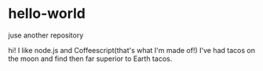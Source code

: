 # hello-world
juse another repository

hi!
I like node.js and Coffeescript(that's what I'm made of!)
I've had tacos on the moon and find then far superior to Earth tacos.
